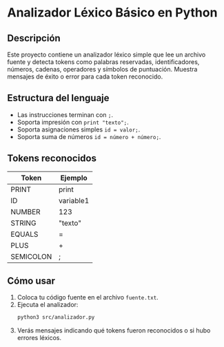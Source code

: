 # Analizador Léxico Básico en Python

## Descripción
Este proyecto contiene un analizador léxico simple que lee un archivo fuente y detecta tokens como palabras reservadas, identificadores, números, cadenas, operadores y símbolos de puntuación. Muestra mensajes de éxito o error para cada token reconocido.

## Estructura del lenguaje

- Las instrucciones terminan con `;`.
- Soporta impresión con `print "texto";`.
- Soporta asignaciones simples `id = valor;`.
- Soporta suma de números `id = número + número;`.

## Tokens reconocidos

| Token     | Ejemplo          |
|-----------|------------------|
| PRINT     | print            |
| ID        | variable1        |
| NUMBER    | 123              |
| STRING    | "texto"          |
| EQUALS    | =                |
| PLUS      | +                |
| SEMICOLON | ;                |

## Cómo usar

1. Coloca tu código fuente en el archivo `fuente.txt`.
2. Ejecuta el analizador:
   ```bash
   python3 src/analizador.py
3. Verás mensajes indicando qué tokens fueron reconocidos o si hubo errores léxicos.
